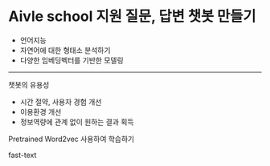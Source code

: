 # Aivle school 지원 질문, 답변 챗봇 만들기

- 언어지능
- 자연어에 대한 형태소 분석하기
- 다양한 임베딩벡터를 기반한 모델링

-------------
챗봇의 유용성

- 시간 절약, 사용자 경험 개선
- 이용환경 개선
- 정보역량에 관계 없이 원하는 결과 획득

Pretrained Word2vec 사용하여 학습하기

fast-text
